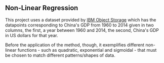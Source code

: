 ## Non-Linear Regression
This project uses a dataset provided by [IBM Object Storage](https://s3-api.us-geo.objectstorage.softlayer.net/cf-courses-data/CognitiveClass/ML0101ENv3/labs/china_gdp.csv) which has 
the datapoints corresponding to China's GDP from 1960 to 2014 given in two columns, the first, a year between 1960 and 2014, the second, China's GDP in US dollars for that year.

Before the application of the method, though, it exemplifies different non-linear functions - such as quadratic, exponential and sigmoidal - that must be chosen to 
match different patterns/shapes of data.
